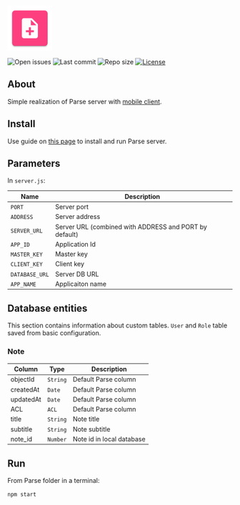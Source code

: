 <img src="media/ic_app.png" height="100px" />

![Open issues](https://img.shields.io/github/issues-raw/fartem/parse-test-server.svg?color=ff534a&style=flat-square)
![Last commit](https://img.shields.io/github/last-commit/fartem/parse-test-server.svg?color=51539c&style=flat-square)
![Repo size](https://img.shields.io/github/repo-size/fartem/parse-test-server.svg?color=02778b&style=flat-square)
[![License](https://img.shields.io/github/license/fartem/parse-test-server.svg?color=7ea4b0&style=flat-square)](https://github.com/fartem/parse-test-server/blob/master/LICENSE)

## About

Simple realization of Parse server with [mobile client](https://github.com/fartem/parse-android-test-app).

## Install

Use guide on [this page](https://docs.parseplatform.org/parse-server/guide/) to install and run Parse server.

## Parameters

In `server.js`:

| Name  | Description |
| ------------- | ------------- |
| `PORT` | Server port |
| `ADDRESS` | Server address |
| `SERVER_URL` | Server URL (combined with ADDRESS and PORT by default) |
| `APP_ID` | Application Id |
| `MASTER_KEY` | Master key |
| `CLIENT_KEY` | Client key |
| `DATABASE_URL` | Server DB URL |
| `APP_NAME` | Applicaiton name |

## Database entities

This section contains information about custom tables. `User` and `Role` table saved from basic configuration.

### Note

| Column | Type | Description |
| --- | --- | --- |
| objectId | `String` | Default Parse column |
| createdAt | `Date` | Default Parse column |
| updatedAt | `Date` | Default Parse column |
| ACL | `ACL` | Default Parse column |
| title | `String` | Note title |
| subtitle | `String` | Note subtitle |
| note_id | `Number` | Note id in local database |

## Run

From Parse folder in a terminal:
```shell
npm start
```
